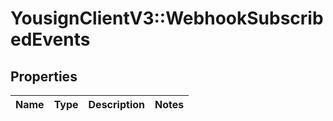 # YousignClientV3::WebhookSubscribedEvents

## Properties
Name | Type | Description | Notes
------------ | ------------- | ------------- | -------------

